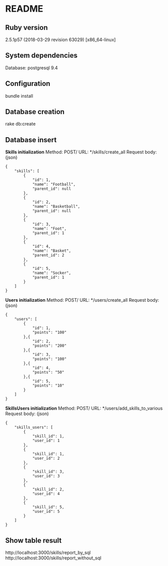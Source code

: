 # README

## Ruby version
2.5.1p57 (2018-03-29 revision 63029) [x86_64-linux]

## System dependencies
Database: postgresql 9.4

## Configuration
bundle install

## Database creation
rake db:create

## Database insert
**Skills initialization**
Method: POST/ 
URL: */skills/create_all
Request body: (json)

    {
    	"skills": [
    	    {
    	        "id": 1,
        		"name": "Football",
        		"parent_id": null
        	},
    	    {
    	        "id": 2,
        		"name": "Basketball",
        		"parent_id": null
        	},
    	    {
    	        "id": 3,
        		"name": "Foot",
        		"parent_id": 1
        	},
        	{
        	    "id": 4,
        		"name": "Basket",
        		"parent_id": 2
        	},
        	{
        	    "id": 5,
        		"name": "Socker",
        		"parent_id": 1
        	}
    	]
    }

**Users initialization**
Method: POST/ 
URL: */users/create_all
Request body: (json)

    {
    	"users": [
        	{
        	    "id": 1,
        		"points": "100"
        	},{
        	    "id": 2,
        		"points": "200"
        	},{
        	    "id": 3,
        		"points": "100"
        	},{
        	    "id": 4,
        		"points": "50"
        	},{
        	    "id": 5,
        		"points": "10"
        	}
    	]
    }
**SkillsUsers initialization**
Method: POST/ 
URL: */users/add_skills_to_various
Request body: (json)

    {
		"skills_users": [
			{
				"skill_id": 1,
				"user_id": 1
			},
			{
				"skill_id": 1,
				"user_id": 2
			},
			{
				"skill_id": 3,
				"user_id": 3
			},
			{
				"skill_id": 2,
				"user_id": 4
			},
			{
				"skill_id": 5,
				"user_id": 5
			}
		]
	}
## Show table result
http://localhost:3000/skills/report_by_sql
http://localhost:3000/skills/report_without_sql